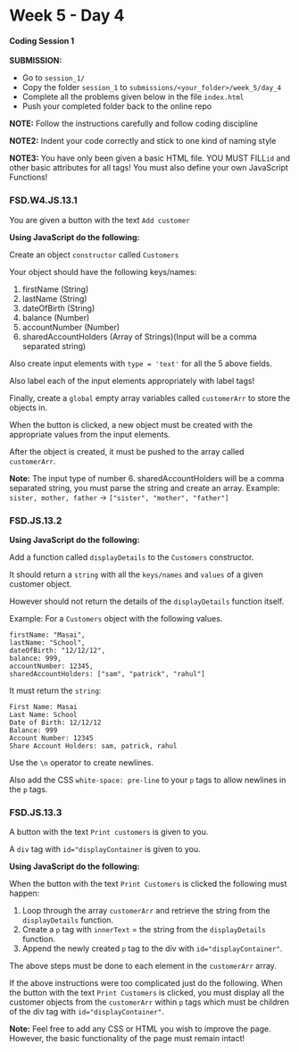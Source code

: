 
# Week 5 - Day 4

#### Coding Session 1

**SUBMISSION:**

- Go to `session_1/` 
- Copy  the folder `session_1`  to `submissions/<your_folder>/week_5/day_4`
- Complete all the problems given below in the file `index.html`
- Push your completed folder back to the online repo

**NOTE:** Follow the instructions carefully and follow coding discipline

**NOTE2:** Indent your code correctly and stick to one kind of naming style

**NOTE3:** You have only been given a basic HTML file. YOU MUST FILL`id` and other basic attributes for all tags! You must also define your own JavaScript Functions!

### FSD.W4.JS.13.1

You are given a button with the text `Add customer`

**Using JavaScript do the following:**

Create an object `constructor` called `Customers`

Your object should have the following keys/names:

1. firstName (String)
2. lastName (String)
3. dateOfBirth (String)
4. balance (Number)
5. accountNumber (Number) 
6. sharedAccountHolders (Array of Strings)(Input will be a comma separated string)

Also create input elements with `type = 'text'` for all the 5 above fields.

Also label each of the input elements appropriately with label tags!

Finally, create a `global` empty array variables called `customerArr` to store the objects in. 

When the button is clicked, a new object must be created with the appropriate values from the input elements. 

After the object is created, it must be pushed to the array called `customerArr`.

**Note:** The input type of number 6. sharedAccountHolders will be a comma separated string, you must parse the string and create an array. Example: `sister, mother, father` -> `["sister", "mother", "father"]`

### FSD.JS.13.2

**Using JavaScript do the following:**

Add a function called `displayDetails` to the `Customers` constructor. 

It should return a `string` with all the `keys/names` and `values` of a given customer object. 

However should not return the details of the `displayDetails` function itself.

Example:
For a `Customers` object with the following values.

```
firstName: "Masai",
lastName: "School",
dateOfBirth: "12/12/12",
balance: 999,
accountNumber: 12345,
sharedAccountHolders: ["sam", "patrick", "rahul"]
```
It must return the `string`:

```
First Name: Masai
Last Name: School
Date of Birth: 12/12/12
Balance: 999
Account Number: 12345
Share Account Holders: sam, patrick, rahul
```

Use the `\n` operator to create newlines. 

Also add the CSS `white-space: pre-line` to your `p` tags to allow newlines in the `p` tags. 


### FSD.JS.13.3

A button with the text `Print customers` is given to you. 

A `div` tag with `id="displayContainer` is given to you.

**Using JavaScript do the following:**

When the button with the text `Print Customers` is clicked the following must happen: 

1. Loop through the array `customerArr` and retrieve the string from the `displayDetails` function. 
2. Create a `p` tag with `innerText` = the string from the `displayDetails` function.
3. Append the newly created `p` tag to the div with  `id="displayContainer"`.

The above steps must be done to each element in the `customerArr` array. 

If the above instructions were too complicated just do the following. When the button with the text `Print Customers` is clicked, you must display all the customer objects from the `customerArr` within `p` tags which must be children of the div tag with `id="displayContainer"`.


**Note:** Feel free to add any CSS or HTML you wish to improve the page. However, the basic functionality of the page must remain intact!
